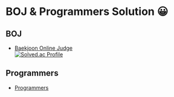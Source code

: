 # BOJ & Programmers Solution 😀

## BOJ
- [Baekjoon Online Judge](https://github.com/Hotsumm/BOJ-Programmers-Solution/tree/master/BOJ)  
[![Solved.ac Profile](http://mazassumnida.wtf/api/v2/generate_badge?boj=yhs1887)](https://solved.ac/yhs1887/)  

## Programmers
- [Programmers](https://github.com/Hotsumm/BOJ-Programmers-Solution/tree/master/Programmers)

